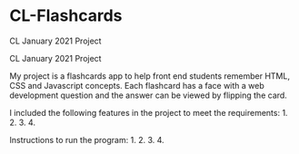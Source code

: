 # CL-Flashcards
CL January 2021 Project

CL January 2021 Project

My project is a flashcards app to help front end students remember HTML, CSS and Javascript concepts. Each flashcard has a face with a web development question and the answer can be viewed by flipping the card.

I included the following features in the project to meet the requirements: 1. 2. 3. 4.

Instructions to run the program: 1. 2. 3. 4.
